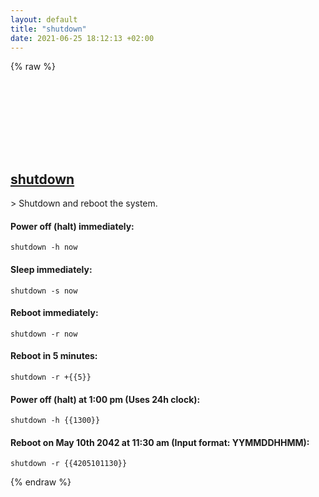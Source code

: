 ```yaml
---
layout: default
title: "shutdown"
date: 2021-06-25 18:12:13 +02:00
---
```

{% raw %}
<h2 id="shutdown">
  <a href="/en/osx/shutdown.html">shutdown</a> <a href="#shutdown"><svg class="icon">
    <use href="/assets/images/unicode_sprite.svg#link" />
  </svg></a>
</h2>
> Shutdown and reboot the system.

#### Power off (halt) immediately:
```shell
shutdown -h now
```
#### Sleep immediately:
```shell
shutdown -s now
```
#### Reboot immediately:
```shell
shutdown -r now
```
#### Reboot in 5 minutes:
```shell
shutdown -r +{{5}}
```
#### Power off (halt) at 1:00 pm (Uses 24h clock):
```shell
shutdown -h {{1300}}
```
#### Reboot on May 10th 2042 at 11:30 am (Input format: YYMMDDHHMM):
```shell
shutdown -r {{4205101130}}
```
{% endraw %}